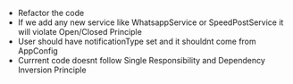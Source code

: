 - Refactor the code
- If we add any new service like WhatsappService or SpeedPostService it will violate Open/Closed Principle
- User should have notificationType set and it shouldnt come from AppConfig
- Currrent code doesnt follow Single Responsibility and Dependency Inversion Principle